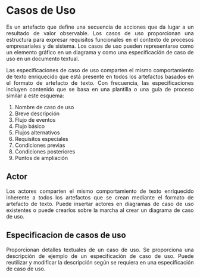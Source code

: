 <div align='justify'>

# Casos de Uso

Es un artefacto que define una secuencia de acciones que da lugar a un resultado de valor observable. Los casos de uso proporcionan una estructura para expresar requisitos funcionales en el contexto de procesos empresariales y de sistema. Los casos de uso pueden representarse como un elemento gráfico en un diagrama y como una especificación de caso de uso en un documento textual.

Las especificaciones de caso de uso comparten el mismo comportamiento de texto enriquecido que está presente en todos los artefactos basados en el formato de artefacto de texto. Con frecuencia, las especificaciones incluyen contenido que se basa en una plantilla o una guía de proceso similar a este esquema:

   1. Nombre de caso de uso
   2. Breve descripción
   3. Flujo de eventos
   4. Flujo básico
   5. Flujos alternativos
   6. Requisitos especiales
   7. Condiciones previas
   8. Condiciones posteriores
   9. Puntos de ampliación

## Actor

Los actores comparten el mismo comportamiento de texto enriquecido inherente a todos los artefactos que se crean mediante el formato de artefacto de texto. Puede insertar actores en diagramas de caso de uso existentes o puede crearlos sobre la marcha al crear un diagrama de caso de uso.

## Especificacion de casos de uso

Proporcionan detalles textuales de un caso de uso. Se proporciona una descripción de ejemplo de un especificación de caso de uso. Puede reutilizar y modificar la descripción según se requiera en una especificación de caso de uso.



</div>
